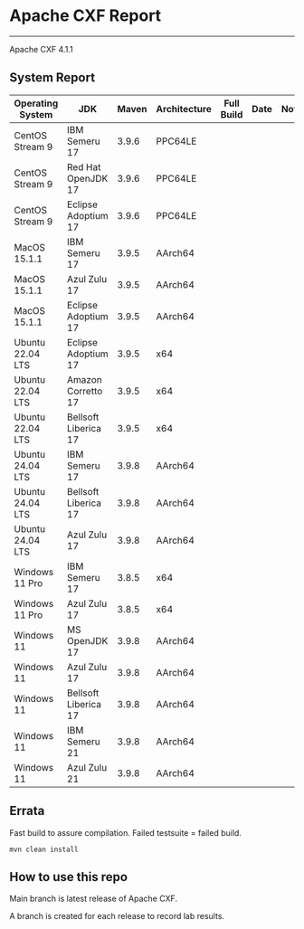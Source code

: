 # Apache CXF Report
--- 

Apache CXF 4.1.1

## System Report

| Operating System    | JDK       | Maven | Architecture | Full Build | Date  | Notes |
|---------------------|-----------|-------|--------------|------------|-------|-------|
| CentOS Stream 9     | IBM Semeru 17  | 3.9.6 | PPC64LE      |   |  | |
| CentOS Stream 9     | Red Hat OpenJDK 17  | 3.9.6 | PPC64LE      |   |  | |
| CentOS Stream 9     | Eclipse Adoptium 17  | 3.9.6 | PPC64LE     |   |  | |
| MacOS 15.1.1          | IBM Semeru 17  | 3.9.5 | AArch64      |   |  | |
| MacOS 15.1.1          | Azul Zulu 17  | 3.9.5 | AArch64     |   |  | |
| MacOS 15.1.1          | Eclipse Adoptium 17  | 3.9.5 | AArch64      |   |  | |
| Ubuntu 22.04 LTS    | Eclipse Adoptium 17  | 3.9.5 | x64     |   |  | |
| Ubuntu 22.04 LTS    | Amazon Corretto 17  | 3.9.5 | x64      |   |  | |
| Ubuntu 22.04 LTS    | Bellsoft Liberica 17  | 3.9.5 | x64     |   |  | |
| Ubuntu 24.04 LTS    | IBM Semeru 17  | 3.9.8 | AArch64      |   |  | |
| Ubuntu 24.04 LTS    | Bellsoft Liberica 17 | 3.9.8 | AArch64      |   |  | |
| Ubuntu 24.04 LTS    | Azul Zulu 17  | 3.9.8 | AArch64      |   |  | |
| Windows 11 Pro      | IBM Semeru 17  | 3.8.5 | x64      |   |  | |
| Windows 11 Pro      | Azul Zulu 17  | 3.8.5 | x64      |   |  | |
| Windows 11       | MS OpenJDK 17  | 3.9.8 | AArch64      |   |  | |
| Windows 11       | Azul Zulu 17  | 3.9.8 | AArch64      |   |  | |
| Windows 11       | Bellsoft Liberica 17  | 3.9.8 | AArch64      |   |  | |
| Windows 11       | IBM Semeru 21  | 3.9.8 | AArch64      |   |  | |
| Windows 11       | Azul Zulu 21  | 3.9.8 | AArch64      |   |  | |



## Errata


Fast build to assure compilation. Failed testsuite = failed build.
```
mvn clean install
```

## How to use this repo

Main branch is latest release of Apache CXF.

A branch is created for each release to record lab results.
